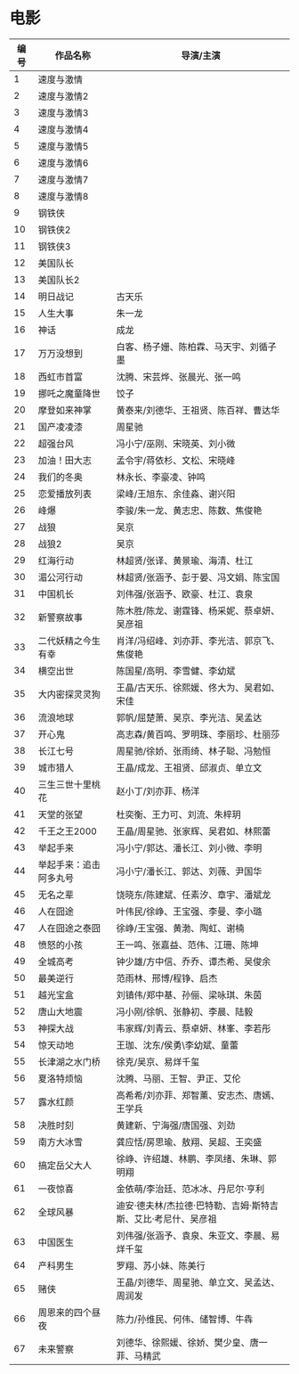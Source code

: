 # 电影

|编号|作品名称|导演/主演|
|---|---|---|
|1|速度与激情||
|2|速度与激情2||
|3|速度与激情3||
|4|速度与激情4||
|5|速度与激情5||
|6|速度与激情6||
|7|速度与激情7||
|8|速度与激情8||
|9|钢铁侠||
|10|钢铁侠2||
|11|钢铁侠3||
|12|美国队长||
|13|美国队长2||
|14|明日战记|古天乐|
|15|人生大事|朱一龙|
|16|神话|成龙|
|17|万万没想到|白客、杨子姗、陈柏霖、马天宇、刘循子墨|
|18|西虹市首富|沈腾、宋芸烨、张晨光、张一鸣|
|19|挪吒之魔童降世|饺子|
|20|摩登如来神掌|黄泰来/刘德华、王祖贤、陈百祥、曹达华|
|21|国产凌凌漆|周星驰|
|22|超强台风|冯小宁/巫刚、宋晓英、刘小微|
|23|加油！田大志|孟令宇/蒋依杉、文松、宋晓峰|
|24|我们的冬奥|林永长、李豪凌、钟鸣|
|25|恋爱播放列表|梁峰/王旭东、余佳淼、谢兴阳|
|26|峰爆|李骏/朱一龙、黄志忠、陈数、焦俊艳|
|27|战狼|吴京|
|28|战狼2|吴京|
|29|红海行动|林超贤/张译、黄景瑜、海清、杜江|
|30|湄公河行动|林超贤/张涵予、彭于晏、冯文娟、陈宝国|
|31|中国机长|刘伟强/张涵予、欧豪、杜江、袁泉|
|32|新警察故事|陈木胜/陈龙、谢霆锋、杨采妮、蔡卓妍、吴彦祖|
|33|二代妖精之今生有幸|肖洋/冯绍峰、刘亦菲、李光洁、郭京飞、焦俊艳|
|34|横空出世|陈国星/高明、李雪健、李幼斌|
|35|大内密探灵灵狗|王晶/古天乐、徐熙媛、佟大为、吴君如、宋佳|
|36|流浪地球|郭帆/屈楚萧、吴京、李光洁、吴孟达|
|37|开心鬼|高志森/黄百鸣、罗明珠、李丽珍、杜丽莎|
|38|长江七号|周星驰/徐娇、张雨绮、林子聪、冯勉恒|
|39|城市猎人|王晶/成龙、王祖贤、邱淑贞、单立文|
|40|三生三世十里桃花|赵小丁/刘亦菲、杨洋|
|41|天堂的张望|杜奕衡、王力可、刘流、朱梓玥|
|42|千王之王2000|王晶/周星驰、张家辉、吴君如、林熙蕾|
|43|举起手来|冯小宁/郭达、潘长江、刘小微、李明|
|44|举起手来：追击阿多丸号|冯小宁/潘长江、郭达、刘薇、尹国华|
|45|无名之辈|饶晓东/陈建斌、任素汐、章宇、潘斌龙|
|46|人在囧途|叶伟民/徐峥、王宝强、李曼、李小璐|
|47|人在囧途之泰囧|徐峥/王宝强、黄渤、陶虹、谢楠|
|48|愤怒的小孩|王一鸣、张嘉益、范伟、江珊、陈坤|
|49|全城高考|钟少雄/方中信、乔乔、谭杰希、吴俊余|
|50|最美逆行|范雨林、邢博/程铮、启杰|
|51|越光宝盒|刘镇伟/郑中基、孙俪、梁咏琪、朱茵|
|52|唐山大地震|冯小刚/徐帆、张静初、李晨、陆毅|
|53|神探大战|韦家辉/刘青云、蔡卓妍、林峯、李若彤|
|54|惊天动地|王珈、沈东/侯勇\李幼斌、童蕾|
|55|长津湖之水门桥|徐克/吴京、易烊千玺|
|56|夏洛特烦恼|沈腾、马丽、王智、尹正、艾伦|
|57|露水红颜|高希希/刘亦菲、郑智薰、安志杰、唐嫣、王学兵|
|58|决胜时刻|黄建新、宁海强/唐国强、刘劲|
|59|南方大冰雪|龚应恬/房思瑜、敖翔、吴超、王奕盛|
|60|搞定岳父大人|徐峥、许绍雄、林鹏、李凤绪、朱琳、郭明翔|
|61|一夜惊喜|金依萌/李治廷、范冰冰、丹尼尔·亨利|
|62|全球风暴|迪安·德夫林/杰拉德·巴特勒、吉姆·斯特吉斯、艾比·考尼什、吴彦祖|
|63|中国医生|刘伟强/张涵予、袁泉、朱亚文、李晨、易烊千玺|
|64|产科男生|罗翔、苏小妹、陈美行|
|65|赌侠|王晶/刘德华、周星驰、单立文、吴孟达、周润发|
|66|周恩来的四个昼夜|陈力/孙维民、何伟、储智博、牛犇|
|67|未来警察|刘德华、徐熙媛、徐娇、樊少皇、唐一菲、马精武|
